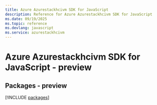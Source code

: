 ```yaml
---
title: Azure Azurestackhcivm SDK for JavaScript
description: Reference for Azure Azurestackhcivm SDK for JavaScript
ms.date: 09/19/2025
ms.topic: reference
ms.devlang: javascript
ms.service: azurestackhcivm
---
```

# Azure Azurestackhcivm SDK for JavaScript - preview
## Packages - preview
[!INCLUDE [packages](azurestackhcivm-index.md)]